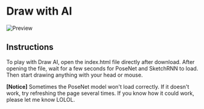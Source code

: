 # Draw with AI

![Preview](drawAI/drawWithAI/assets/drawWithAI.png)

## Instructions
To play with Draw AI, open the index.html file directly after download. 
After opening the file, wait for a few seconds for PoseNet and SketchRNN to load. 
Then start drawing anything with your head or mouse. 

**[Notice]** Sometimes the PoseNet model won't load correctly. If it doesn't work, try refreshing the page several times. 
If you know how it could work, please let me know LOLOL.
